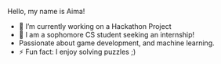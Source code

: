 Hello, my name is Aima!
- 🔭 I’m currently working on a Hackathon Project
- 🌱 I am a sophomore CS student seeking an internship!
- Passionate about game development, and machine learning.
- ⚡ Fun fact: I enjoy solving puzzles ;)
